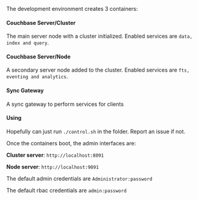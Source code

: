 

The development environment creates 3 containers:

#### Couchbase Server/Cluster

The main server node with a cluster initialized.  Enabled services are `data, index and query`.

#### Couchbase Server/Node

A secondary server node added to the cluster.  Enabled services are `fts, eventing and analytics`.

#### Sync Gateway

A sync gateway to perform services for clients


#### Using

Hopefully can just run `./control.sh` in the folder.  Report an issue if not.

Once the containers boot, the admin interfaces are:

**Cluster server**: `http://localhost:8091` 

**Node server**: `http://localhost:9091`

The default admin credentials are `Administrator:password`

The default rbac credentials are `admin:password`






